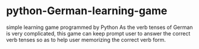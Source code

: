 # python-German-learning-game
simple learning game programmed by Python
As the verb tenses of German is very complicated, this game can keep prompt user to answer the correct verb tenses so as to help user memorizing the correct verb form. 
